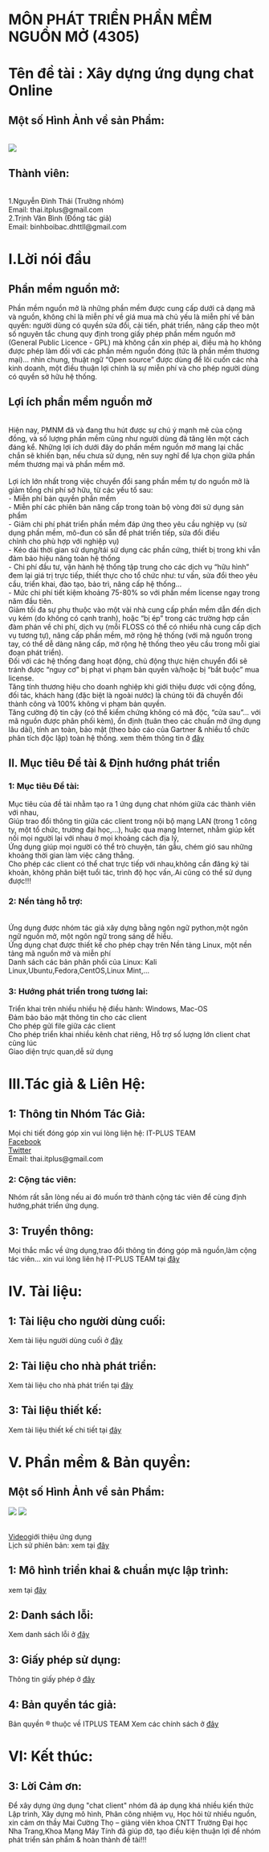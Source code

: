 <h1>MÔN PHÁT TRIỂN PHẦN MỀM NGUỒN MỞ (4305)</h1>
<h1>Tên đề tài : Xây dựng ứng dụng chat Online</h1>

<h2>Một số Hình Ảnh về sản Phẩm:</h2>
<br><img src='img/chat2.PNG'>

<h2>Thành viên:</h2>
<br> 1.Nguyễn Đình Thái (Trưởng nhóm)
<br>Email: thai.itplus@gmail.com
<br>2.Trịnh Văn Bình (Đồng tác giả)</a>
<br>Email: binhboibac.dhttll@gmail.com


<h1>I.Lời nói đầu</h1>
<h2>Phần mềm nguồn mở:</h2>

Phần mềm nguồn mở là những phần mềm được cung cấp dưới cả dạng mã và nguồn, không chỉ là miễn phí về giá mua mà chủ yếu là miễn phí về bản quyền: người dùng có quyền sửa đổi, cải tiến, phát triển, nâng cấp theo một số nguyên tắc chung quy định trong giấy phép phần mềm nguồn mở (General Public Licence - GPL) mà không cần xin phép ai, điều mà họ không được phép làm đối với các phần mềm nguồn đóng (tức là phần mềm thương mại)… nhìn chung, thuật ngữ “Open source” được dùng để lôi cuốn các nhà kinh doanh, một điều thuận lợi chính là sự miễn phí và cho phép người dùng có quyền sở hữu hệ thống.


<h2>Lợi ích phần mềm nguồn mở </h2>

<br>Hiện nay, PMNM đã và đang thu hút được sự chú ý mạnh mẽ của cộng đồng, và số lượng phần mềm cũng như người dùng đã tăng lên một cách đáng kể. Những lợi ích dưới đây do phần mềm nguồn mở mang lại chắc chắn sẽ khiến bạn, nếu chưa sử dụng, nên suy nghĩ để lựa chọn giữa phần mềm thương mại và phần mềm mở.
<br><br>Lợi ích lớn nhất trong việc chuyển đổi sang phần mềm tự do nguồn mở là giảm tổng chi phí sở hữu, từ các yếu tố sau:
<br>- Miễn phí bản quyền phần mềm
<br>- Miễn phí các phiên bản nâng cấp trong toàn bộ vòng đời sử dụng sản phẩm
<br>- Giảm chi phí phát triển phần mềm đáp ứng theo yêu cầu nghiệp vụ (sử dụng phần mềm, mô-đun có sẵn để phát triển tiếp, sửa đổi điều <br>chỉnh cho phù hợp với nghiệp vụ)
<br>- Kéo dài thời gian sử dụng/tái sử dụng các phần cứng, thiết bị trong khi vẫn đảm bảo hiệu năng toàn hệ thống
<br>- Chi phí đầu tư, vận hành hệ thống tập trung cho các dịch vụ “hữu hình” đem lại giá trị trực tiếp, thiết thực cho tổ chức như: tư vấn, sửa đổi theo yêu cầu, triển khai, đào tạo, bảo trì, nâng cấp hệ thống...
<br>- Mức chi phí tiết kiệm khoảng 75-80% so với phần mềm license ngay trong năm đầu tiên.
<br>Giảm tối đa sự phụ thuộc vào một vài nhà cung cấp phần mềm dẫn đến dịch vụ kém (do không có cạnh tranh), hoặc “bị ép” trong các trường hợp cần đàm phán về chi phí, dịch vụ (mỗi FLOSS có thể có nhiều nhà cung cấp dịch vụ tương tự), nâng cấp phần mềm, mở rộng hệ thống (với mã nguồn trong tay, có thể dễ dàng nâng cấp, mở rộng hệ thống theo yêu cầu trong mỗi giai đoạn phát triển).
<br>Đối với các hệ thống đang hoạt động, chủ động thực hiện chuyển đổi sẽ tránh được “nguy cơ” bị phạt vi phạm bản quyền và/hoặc bị “bắt buộc” mua license.
<br>Tăng tính thương hiệu cho doanh nghiệp khi giới thiệu được với cộng đồng, đối tác, khách hàng (đặc biệt là ngoài nước) là chúng tôi đã chuyển đổi thành công và 100% không vi phạm bản quyền.
<br>Tăng cường độ tin cậy (có thể kiểm chứng không có mã độc, “cửa sau”... với mã nguồn được phân phối kèm), ổn định (tuân theo các chuẩn mở ứng dụng lâu dài), tính an toàn, bảo mật (theo báo cáo của Gartner & nhiều tổ chức phân tích độc lập) toàn hệ thống.
xem thêm thông tin ở <a href="http://www.iwayvietnam.com/nguonmo/loi-ich-phan-mem-nguon-mo.html"> đây </a> 

<h2>II. Mục tiêu Đề tài & Định hướng phát triển</h2>

<h3>1: Mục tiêu Đề tài:</h3>	
Mục tiêu của đề tài nhằm tạo ra 1 ứng dụng chat nhóm giữa các thành viên với nhau, 
<br>Giúp trao đổi thông tin giữa các client trong nội bộ mạng LAN (trong 1 công ty, một tổ chức, trường đại học,...), huặc qua mạng Internet, nhằm giúp kết nối mọi người lại với nhau ở mọi khoảng cách địa lý, 
<br>Ứng dụng giúp mọi người có thể trò chuyện, tán gẫu, chém gió sau những khoảng thời gian làm việc căng thẳng.
<br>Cho phép các client có thể chat trực tiếp với nhau,không cần đăng ký tài khoản, không phân biệt tuổi tác, trình độ học vấn,.Ai cũng có thể sử dụng được!!!

<h3>2: Nền tảng hỗ trợ:</h3>
<br> Ứng dụng được nhóm tác giả xây dựng bằng ngôn ngữ python,một ngôn ngữ nguồn mở, một ngôn ngữ trong sáng dể hiểu.
<br> Ứng dụng chat được thiết kế cho phép chạy trên Nền tảng Linux, một nền tảng mã nguồn mở và miễn phí
<br> Danh sách các bản phân phối của Linux: Kali Linux,Ubuntu,Fedora,CentOS,Linux Mint,...

<h3>3: Hướng phát triển trong tương lai:</h3>
 	Triển khai trên nhiều nhiều hệ điều hành: Windows, Mac-OS
<br> 	Đảm bảo bảo mật thông tin cho các client
<br> 	Cho phép gửi file giữa các client
<br> 	Cho phép triển khai nhiều kênh chat riêng, Hỗ trợ số lượng lớn client chat cũng lúc
<br> 	Giao diện trực quan,dễ sử dụng



<h1>III.Tác giả & Liên Hệ:</h1>
<h2> 1: Thông tin Nhóm Tác Giả: </h2>
Mọi chi tiết đóng góp xin vui lòng liện hệ: IT-PLUS TEAM
<br><a href="https://www.facebook.com/itplussln/"> Facebook </a>
<br><a href="https://twitter.com/kkids1412"> Twitter </a>
<br> Email: thai.itplus@gmail.com

<h3>2: Cộng tác viên:</h3>
 Nhóm rất sẵn lòng nếu ai đó muốn trở thành cộng tác viên để cùng định hướng,phát triển ứng dụng.

<h2>3: Truyền thông: </h2>
Mọi thắc mắc về ứng dụng,trao đổi thông tin
đóng góp mã nguồn,làm cộng tác viên... xin vui lòng liên hệ IT-PLUS TEAM tại <a href="https://www.facebook.com/itplussln/">đây</a>



<h1>IV. Tài liệu:</h1>

<h2>1: Tài liệu cho người dùng cuối:</h2>
Xem tài liệu người dùng cuối ở <a href="https://drive.google.com/file/d/0BxCvIBgbzyu7TW5QRlJ5a2x2S3c/view?usp=sharing">đây</a>

<h2>2: Tài liệu cho nhà phát triển: </h2>
Xem tài liệu cho nhà phát triển tại <a href="https://drive.google.com/file/d/0BzFhBdZmpSNKQ3dpQ2Z6NW5lVmc/view?usp=sharing">đây</a>

<h2>3: Tài liệu thiết kế: </h2>
Xem tài liệu thiết kế chi tiết tại <a href="https://drive.google.com/file/d/0BzFhBdZmpSNKXzRjR1pueWdlNVk/view?usp=sharing">đây</a>


<h1>V. Phần mềm & Bản quyền:</h1>

<h2>Một số Hình Ảnh về sản Phẩm:</h2>
<img src='img/chat.PNG'>
<img src='img/hdsd_client.png'>

<br><a href="https://www.youtube.com/watch?v=wXUi4oppHgo">Video</a>giới thiệu ứng dụng
<br>Lịch sử phiên bản: xem tại <a href="https://github.com/TCU1/ChatClientServer_Python/blob/master/Readme/version.md">đây</a>


<h2>1: Mô hình triển khai & chuẩn mực lập trình: </h2>
xem tại <a href="https://github.com/TCU1/ChatClientServer_Python/blob/master/Readme/programming.md">đây</a>

<h2>2: Danh sách lỗi: </h2>
Xem danh sách lỗi ở <a href="https://github.com/TCU1/ChatClientServer_Python/blob/master/Readme/issues.md">đây</a>

<h2>3: Giấy phép sử dụng: </h2>
Thông tin giấy phép ở <a href="https://drive.google.com/file/d/0BxCvIBgbzyu7eU9kOTlOSkdGUEE/view?usp=sharing">đây</a>

<h2>4: Bản quyền tác giả: </h2>
Bản quyền ® thuộc về ITPLUS TEAM
Xem các chính sách ở <a href="https://github.com/TCU1/ChatClientServer_Python/blob/master/Readme/copyright.md">đây</a>

<h1>VI: Kết thúc: </h1>
<h2>3: Lời Cảm ơn: </h2>
Để xây dựng ứng dụng "chat client" nhóm đã áp dụng khá nhiều kiến thức Lập trình, Xây dựng mô hình, Phân công nhiệm vụ, Học hỏi từ nhiều nguồn, xin cảm ơn thầy Mai Cường Thọ – giảng viên khoa CNTT Trường Đại học Nha Trang,Khoa Mạng Máy Tính đã giúp đỡ, tạo điều kiện thuận lợi để nhóm phát triển sản phẩm & hoàn thành đề tài!!!


